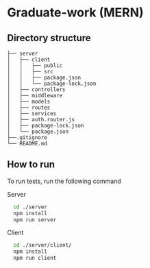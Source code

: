 # Graduate-work (MERN)

## Directory structure

```
├── server
│   ├── client
│   │   ├── public
│   │   ├── src
│   │   ├── package.json 
│   │   └── package-lock.json
│   ├── controllers
│   ├── middleware
│   ├── models
│   ├── routes
│   ├── services
│   ├── auth.router.js
│   ├── package-lock.json
│   └── package.json 
├──.gitignore
└── README.md
```

## How to run 

To run tests, run the following command

Server

```bash
  cd ./server
  npm install
  npm run server 
```

Client

```bash
  cd ./server/client/
  npm install
  npm run client 
```

